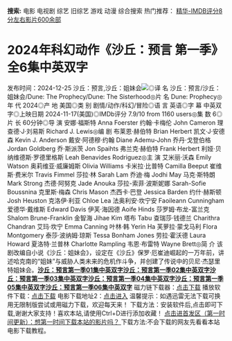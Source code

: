 **搜索:** 电影 电视剧 综艺 旧综艺 游戏 动漫 综合搜索 热门推荐： [精华-IMDB评分8分左右影片600余部](https://www.dytt8.com/html/gndy/jddy/20160320/50510.html)
# 2024年科幻动作《沙丘：预言 第一季》全6集中英双字
发布时间：2024-12-25 
沙丘：预言,沙丘：姐妹会![](https://img9.doubanio.com/view/photo/l_ratio_poster/public/p2914725081.jpg)◎译 名 沙丘：预言/沙丘：姐妹会/Dune: The Prophecy/Dune: The Sisterhood◎片 名 Dune: Prophecy◎年 代 2024◎产 地 美国◎类 别 剧情/动作/科幻/冒险◎语 言 英语◎字 幕 中英双字◎上映日期 2024-11-17(美国)◎IMDb评分 7.9/10 from 1160 users◎集 数 6◎片 长 60分钟◎导 演 安娜·福斯特 Anna Foerster 约翰·卡梅伦 John Cameron 理查德·J·刘易斯 Richard J. Lewis◎编 剧 布莱恩·赫伯特 Brian Herbert 凯文·J·安德森 Kevin J. Anderson 戴安·阿德穆·约翰 Diane Ademu-John 乔丹·戈登伯格 Jordan Goldberg 乔·斯派茨 Jon Spaihts 弗兰克·赫伯特 Frank Herbert 利娅·贝纳维德斯·罗德里格斯 Leah Benavides Rodriguez◎主 演 艾米丽·沃森 Emily Watson 奥莉维亚·威廉姆斯 Olivia Williams 卡米拉·比普特 Camilla Beeput 崔维斯·费米尔 Travis Fimmel 莎拉·林 Sarah Lam 乔迪·梅 Jodhi May 马克·斯特朗 Mark Strong 杰德·阿努克 Jade Anouka 莎拉-索菲·波斯妮娜 Sarah-Sofie Boussnina 克里斯·梅森 Chris Mason 杰西卡·巴登 Jessica Barden 约什·赫斯顿 Josh Heuston 克洛伊·利亚 Chloe Lea 法奥利安·坎宁安 Faoileann Cunningham 爱德华·戴维斯 Edward Davis 伊芙·海因德 Aoife Hinds 莎罗姆·布龙-富兰克 Shalom Brune-Franklin 金智海 Jihae Kim 塔布 Tabu 查瑞莎·钱德兰 Charithra Chandran 艾玛·坎宁 Emma Canning 叶林·韩 Yerin Ha 芙萝拉·蒙戈马利 Flora Montgomery 泰莎·波纳姆·琼斯 Tessa Bonham Jones 劳拉·霍沃德 Laura Howard 夏洛特·兰普林 Charlotte Rampling 韦恩·布雷特 Wayne Brett◎简 介 该剧改编自小说《沙丘：姐妹会》，设定在《沙丘》保罗·厄崔迪崛起的一万年前，讲述哈克南的“姐妹”与威胁人类未来的危机作斗争，并创建了传说中的贝尼·杰瑟里特姐妹会。[**沙丘：预言第一季01集中英双字**](magnet:?xt=urn:btih:fea63cf50f5af3cc25c321d081849a073269f7a3&dn=%e9%98%b3%e5%85%89%e7%94%b5%e5%bd%b1dygod.org.%e6%b2%99%e4%b8%98%ef%bc%9a%e9%a2%84%e8%a8%80%e7%ac%ac%e4%b8%80%e5%ad%a301%e9%9b%86%e4%b8%ad%e8%8b%b1%e5%8f%8c%e5%ad%97.mkv&tr=udp%3a%2f%2ftracker.opentrackr.org%3a1337%2fannounce&tr=udp%3a%2f%2fexodus.desync.com%3a6969%2fannounce)[**沙丘：预言第一季02集中英双字**](magnet:?xt=urn:btih:b97359db69ebd49533f4b652f594a041b67a742d&dn=%e9%98%b3%e5%85%89%e7%94%b5%e5%bd%b1dygod.org.%e6%b2%99%e4%b8%98%ef%bc%9a%e9%a2%84%e8%a8%80%e7%ac%ac%e4%b8%80%e5%ad%a302%e9%9b%86%e4%b8%ad%e8%8b%b1%e5%8f%8c%e5%ad%97.mkv&tr=udp%3a%2f%2ftracker.opentrackr.org%3a1337%2fannounce&tr=udp%3a%2f%2fexodus.desync.com%3a6969%2fannounce)[**沙丘：预言第一季03集中英双字**](magnet:?xt=urn:btih:51491cb1d1033bf33e502bcf5e8c221bea193701&dn=%e9%98%b3%e5%85%89%e7%94%b5%e5%bd%b1dygod.org.%e6%b2%99%e4%b8%98%ef%bc%9a%e9%a2%84%e8%a8%80%e7%ac%ac%e4%b8%80%e5%ad%a303%e9%9b%86%e4%b8%ad%e8%8b%b1%e5%8f%8c%e5%ad%97.mkv&tr=udp%3a%2f%2ftracker.opentrackr.org%3a1337%2fannounce&tr=udp%3a%2f%2fexodus.desync.com%3a6969%2fannounce)[**沙丘：预言第一季04集中英双字**](magnet:?xt=urn:btih:5cc573030ed92d53b066777762f009c9116b7bd4&dn=%e9%98%b3%e5%85%89%e7%94%b5%e5%bd%b1dygod.org.%e6%b2%99%e4%b8%98%ef%bc%9a%e9%a2%84%e8%a8%80%e7%ac%ac%e4%b8%80%e5%ad%a304%e9%9b%86%e4%b8%ad%e8%8b%b1%e5%8f%8c%e5%ad%97.mkv&tr=udp%3a%2f%2ftracker.opentrackr.org%3a1337%2fannounce&tr=udp%3a%2f%2fexodus.desync.com%3a6969%2fannounce)[**沙丘：预言第一季05集中英双字**](magnet:?xt=urn:btih:c845323bf2da3814c2042dd8b8b7864b66747c7b&dn=%e9%98%b3%e5%85%89%e7%94%b5%e5%bd%b1dygod.org.%e6%b2%99%e4%b8%98%ef%bc%9a%e9%a2%84%e8%a8%80%e7%ac%ac%e4%b8%80%e5%ad%a305%e9%9b%86%e4%b8%ad%e8%8b%b1%e5%8f%8c%e5%ad%97.mkv&tr=udp%3a%2f%2ftracker.opentrackr.org%3a1337%2fannounce&tr=udp%3a%2f%2fexodus.desync.com%3a6969%2fannounce)[**沙丘：预言第一季06集中英双字**](magnet:?xt=urn:btih:205b539c416a64257e4b683b2b765456465cd06f&dn=%e9%98%b3%e5%85%89%e7%94%b5%e5%bd%b1dygod.org.%e6%b2%99%e4%b8%98%ef%bc%9a%e9%a2%84%e8%a8%80%e7%ac%ac%e4%b8%80%e5%ad%a306%e9%9b%86%e4%b8%ad%e8%8b%b1%e5%8f%8c%e5%ad%97.mkv&tr=udp%3a%2f%2ftracker.opentrackr.org%3a1337%2fannounce&tr=udp%3a%2f%2fexodus.desync.com%3a6969%2fannounce) 磁力链下载器：[点击下载](https://dygod.org/js/bt.htm "qBittorrent") 播放软件下载：[点击下载](https://dygod.org/js/player.htm "PotPlayer") 电影下载地址2：[点击进入](https://dygod.org/ "阳光电影") 温馨提示：如遇迅雷无法下载可换用无限制版尝试或用磁力下载，欢迎每天来！  下载方法：安装软件后,点击即可下载,谢谢大家支持！喜欢本站,请使用Ctrl+D进行添加收藏！ [点击进首发区（第一时间更新）：想第一时间下载本站的影片吗？ ](https://www.ygdy8.net/)下载方法:不会下载的网友先看看本站电影下载教程。